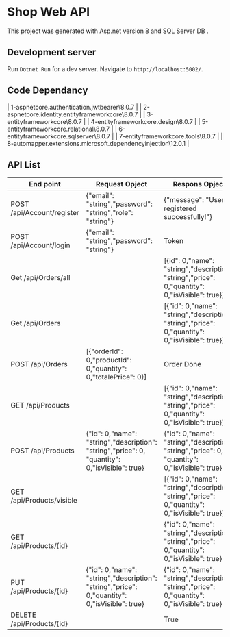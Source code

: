# Shop Web API

This project was generated with Asp.net version 8  and SQL Server DB .

## Development server

Run `Dotnet Run` for a dev server. Navigate to `http://localhost:5002/`.

## Code Dependancy 

| 1-aspnetcore.authentication.jwtbearer\8.0.7 |
| 2-aspnetcore.identity.entityframeworkcore\8.0.7 |
| 3-entityframeworkcore\8.0.7 |
| 4-entityframeworkcore.design\8.0.7 |
| 5-entityframeworkcore.relational\8.0.7 |
| 6-entityframeworkcore.sqlserver\8.0.7 |
| 7-entityframeworkcore.tools\8.0.7 |
| 8-automapper.extensions.microsoft.dependencyinjection\12.0.1 |


## API List

| End point                     | Request Opject                                                | Respons Opject                                     |
| ---------------------------   | ------------------------------------------------------------- | -------------------------------------------------- |
| POST  /api/Account/register   | {"email": "string","password": "string","role": "string"}     | {"message": "User registered successfully!"}       |
| POST  /api/Account/login      | {"email": "string","password": "string"}                      | Token                                              |
| Get   /api/Orders/all         |                                                               | [{id": 0,"name": "string","description": "string","price": 0,"quantity": 0,"isVisible": true}] |
| Get   /api/Orders             |                                                               | [{"id": 0,"name": "string","description": "string","price": 0,"quantity": 0,"isVisible": true}]|
| POST  /api/Orders             |[{"orderId": 0,"productId": 0,"quantity": 0,"totalePrice": 0}] | Order Done |
| GET   /api/Products           |                                                               |[{"id": 0,"name": "string","description": "string","price": 0,"quantity": 0,"isVisible": true}]|
| POST  /api/Products           | {"id": 0,"name": "string","description": "string","price": 0, "quantity": 0,"isVisible": true}|{"id": 0,"name": "string","description": "string","price": 0, "quantity": 0,"isVisible": true}|
| GET   /api/Products/visible   |                                | [{"id": 0,"name": "string","description": "string","price": 0,"quantity": 0,"isVisible": true}] |
| GET   /api/Products/{id}      |                                    | {"id": 0,"name": "string","description": "string","price": 0,"quantity": 0,"isVisible": true} |
| PUT   /api/Products/{id}        |{"id": 0,"name": "string","description": "string","price": 0,"quantity": 0,"isVisible": true}| {"id": 0,"name": "string","description": "string","price": 0,"quantity": 0,"isVisible": true}|
| DELETE /api/Products/{id}     |                                                               | True   |



